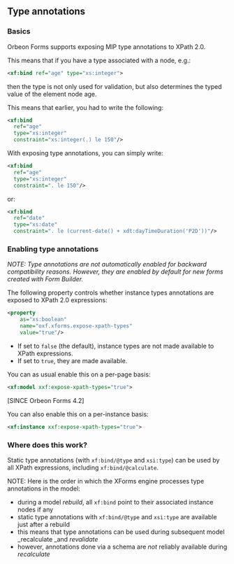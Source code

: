 ## Type annotations

<!-- toc -->

### Basics

Orbeon Forms supports exposing MIP type annotations to XPath 2.0.

This means that if you have a type associated with a node, e.g.:

```xml
<xf:bind ref="age" type="xs:integer">
```

then the type is not only used for validation, but also determines the typed value of the element node age.

This means that earlier, you had to write the following:

```xml
<xf:bind
  ref="age"
  type="xs:integer"
  constraint="xs:integer(.) le 150"/>
```

With exposing type annotations, you can simply write:

```xml
<xf:bind
  ref="age"
  type="xs:integer"
  constraint=". le 150"/>
```

or:

```xml
<xf:bind
  ref="date"
  type="xs:date"
  constraint=". le (current-date() + xdt:dayTimeDuration('P2D'))"/>
```

### Enabling type annotations

_NOTE: Type annotations are not automatically enabled for backward compatibility reasons. However, they are enabled by default for new forms created with Form Builder._

The following property controls whether instance types annotations are exposed to XPath 2.0 expressions:

```xml
<property
    as="xs:boolean"
    name="oxf.xforms.expose-xpath-types"
    value="true"/>
```

* If set to `false` (the default), instance types are not made available to XPath expressions.
* If set to `true`, they are made available.

You can as usual enable this on a per-page basis:

```xml
<xf:model xxf:expose-xpath-types="true">
```

[SINCE Orbeon Forms 4.2]

You can also enable this on a per-instance basis:

```xml
<xf:instance xxf:expose-xpath-types="true">
```

### Where does this work?

Static type annotations (with `xf:bind/@type` and `xsi:type`) can be used by all XPath expressions, including  `xf:bind/@calculate`.

NOTE: Here is the order in which the XForms engine processes type annotations  in the model:

- during a model _rebuild_, all `xf:bind` point to their associated instance nodes if any
- static type annotations with `xf:bind/@type` and `xsi:type` are available just after a rebuild
- this means that type annotations can be used during subsequent model _recalculate _and _revalidate_
- however, annotations done via a schema are _not_ reliably available during _recalculate_
